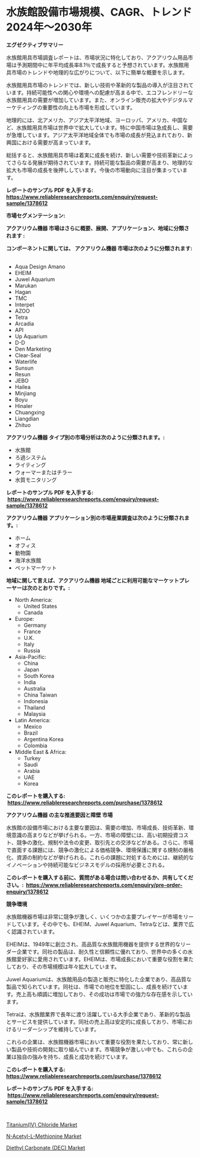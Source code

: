<p><h1>水族館設備市場規模、CAGR、トレンド2024年～2030年</h1></p><p><strong>エグゼクティブサマリー</strong></p>
<p><p>水族館用具市場調査レポートは、市場状況に特化しており、アクアリウム用品市場は予測期間中に年平均成長率8.1％で成長すると予想されています。水族館用具市場のトレンドや地理的な広がりについて、以下に簡単な概要を示します。</p><p>水族館用具市場のトレンドでは、新しい技術や革新的な製品の導入が注目されています。持続可能性への関心や環境への配慮が高まる中で、エコフレンドリーな水族館用具の需要が増加しています。また、オンライン販売の拡大やデジタルマーケティングの重要性の向上も市場を形成しています。</p><p>地理的には、北アメリカ、アジア太平洋地域、ヨーロッパ、アメリカ、中国など、水族館用具市場は世界中で拡大しています。特に中国市場は急成長し、需要が急増しています。アジア太平洋地域全体でも市場の成長が見込まれており、新興国における需要が高まっています。</p><p>総括すると、水族館用具市場は着実に成長を続け、新しい需要や技術革新によってさらなる発展が期待されています。持続可能な製品の需要が高まり、地理的な拡大も市場の成長を後押ししています。今後の市場動向に注目が集まっています。</p></p>
<p><strong>レポートのサンプル PDF を入手する: <a href="https://www.reliableresearchreports.com/enquiry/request-sample/1378612">https://www.reliableresearchreports.com/enquiry/request-sample/1378612</a></strong></p>
<p><strong>市場セグメンテーション:</strong></p>
<p><strong> アクアリウム機器 市場はさらに概要、展開、アプリケーション、地域に分類されます :</strong></p>
<p><strong>コンポーネントに関しては、 アクアリウム機器 市場は次のように分類されます: &nbsp;</strong></p>
<p><ul><li>Aqua Design Amano</li><li>EHEIM</li><li>Juwel Aquarium</li><li>Marukan</li><li>Hagan</li><li>TMC</li><li>Interpet</li><li>AZOO</li><li>Tetra</li><li>Arcadia</li><li>API</li><li>Up Aquarium</li><li>D-D</li><li>Den Marketing</li><li>Clear-Seal</li><li>Waterlife</li><li>Sunsun</li><li>Resun</li><li>JEBO</li><li>Hailea</li><li>Minjiang</li><li>Boyu</li><li>Hinaler</li><li>Chuangxing</li><li>Liangdian</li><li>Zhituo</li></ul></p>
<p><strong> アクアリウム機器 タイプ別の市場分析は次のように分類されます。:</strong></p>
<p><ul><li>水族館</li><li>ろ過システム</li><li>ライティング</li><li>ウォーマーまたはチラー</li><li>水質モニタリング</li></ul></p>
<p><strong>レポートのサンプル PDF を入手する: &nbsp;<a href="https://www.reliableresearchreports.com/enquiry/request-sample/1378612">https://www.reliableresearchreports.com/enquiry/request-sample/1378612</a></strong></p>
<p><strong> アクアリウム機器 アプリケーション別の市場産業調査は次のように分類されます。:</strong></p>
<p><ul><li>ホーム</li><li>オフィス</li><li>動物園</li><li>海洋水族館</li><li>ペットマーケット</li></ul></p>
<p><strong>地域に関して言えば、アクアリウム機器 地域ごとに利用可能なマーケットプレーヤーは次のとおりです。:</strong></p>
<p><ul>
    <li>
        North America:
        <ul>
            <li>United States</li>
            <li>Canada</li>
        </ul>
    </li>
    <li>
        Europe:
        <ul>
            <li>Germany</li>
            <li>France</li>
            <li>U.K.</li>
            <li>Italy</li>
            <li>Russia</li>
        </ul>
    </li>
    <li>
        Asia-Pacific:
        <ul>
            <li>China</li>
            <li>Japan</li>
            <li>South Korea</li>
            <li>India</li>
            <li>Australia</li>
            <li>China Taiwan</li>
            <li>Indonesia</li>
            <li>Thailand</li>
            <li>Malaysia</li>
        </ul>
    </li>
    <li>
        Latin America:
        <ul>
            <li>Mexico</li>
            <li>Brazil</li>
            <li>Argentina Korea</li>
            <li>Colombia</li>
        </ul>
    </li>
    <li>
        Middle East & Africa:
        <ul>
            <li>Turkey</li>
            <li>Saudi</li>
            <li>Arabia</li>
            <li>UAE</li>
            <li>Korea</li>
        </ul>
    </li>
    </ul></p>
<p><strong>このレポートを購入する: &nbsp;<a href="https://www.reliableresearchreports.com/purchase/1378612">https://www.reliableresearchreports.com/purchase/1378612</a></strong></p>
<p><strong>アクアリウム機器 の主な推進要因と障壁 市場</strong></p>
<p><p>水族館の設備市場における主要な要因は、需要の増加、市場成長、技術革新、環境意識の高まりなどが挙げられる。一方、市場の障壁には、高い初期投資コスト、競争の激化、規制や法令の変更、取引先との交渉などがある。さらに、市場で直面する課題には、競争の激化による価格競争、環境保護に関する規制の厳格化、資源の制約などが挙げられる。これらの課題に対処するためには、継続的なイノベーションや持続可能なビジネスモデルの採用が必要とされる。</p></p>
<p><strong>このレポートを購入する前に、質問がある場合は問い合わせるか、共有してください。:&nbsp; <a href="https://www.reliableresearchreports.com/enquiry/pre-order-enquiry/1378612">https://www.reliableresearchreports.com/enquiry/pre-order-enquiry/1378612</a></strong></p>
<p><strong>競争環境</strong></p>
<p><p>水族館機器市場は非常に競争が激しく、いくつかの主要プレイヤーが市場をリードしています。その中でも、EHEIM、Juwel Aquarium、Tetraなどは、業界で広く認識されています。</p><p>EHEIMは、1949年に創立され、高品質な水族館用機器を提供する世界的なリーダー企業です。同社の製品は、耐久性と信頼性に優れており、世界中の多くの水族館愛好家に愛用されています。EHEIMは、市場成長において重要な役割を果たしており、その市場規模は年々拡大しています。</p><p>Juwel Aquariumは、水族館用品の製造と販売に特化した企業であり、高品質な製品で知られています。同社は、市場での地位を堅固にし、成長を続けています。売上高も順調に増加しており、その成功は市場での強力な存在感を示しています。</p><p>Tetraは、水族館業界で長年に渡り活躍している大手企業であり、革新的な製品とサービスを提供しています。同社の売上高は安定的に成長しており、市場におけるリーダーシップを維持しています。</p><p>これらの企業は、水族館機器市場において重要な役割を果たしており、常に新しい製品や技術の開発に取り組んでいます。市場競争が激しい中でも、これらの企業は独自の強みを持ち、成長と成功を続けています。</p></p>
<p><strong>このレポートを購入する: &nbsp; <a href="https://www.reliableresearchreports.com/purchase/1378612">https://www.reliableresearchreports.com/purchase/1378612</a></strong></p>
<p><strong>レポートのサンプル PDF を入手する: &nbsp;<a href="https://www.reliableresearchreports.com/enquiry/request-sample/1378612">https://www.reliableresearchreports.com/enquiry/request-sample/1378612</a></strong><strong></strong></p>
<p>&nbsp;</p>
<p><p><a href="https://github.com/Alonsoolds3wq1d81czn8rbol/Market-Research-Report-List-1/blob/main/titaniumiv-chloride-market.md">Titanium(IV) Chloride Market</a></p><p><a href="https://github.com/yemakinde/Market-Research-Report-List-1/blob/main/n-acetyl-l-methionine-market.md">N-Acetyl-L-Methionine Market</a></p><p><a href="https://github.com/jsmusil/Market-Research-Report-List-2/blob/main/diethyl-carbonate-dec-market.md">Diethyl Carbonate (DEC) Market</a></p></p>